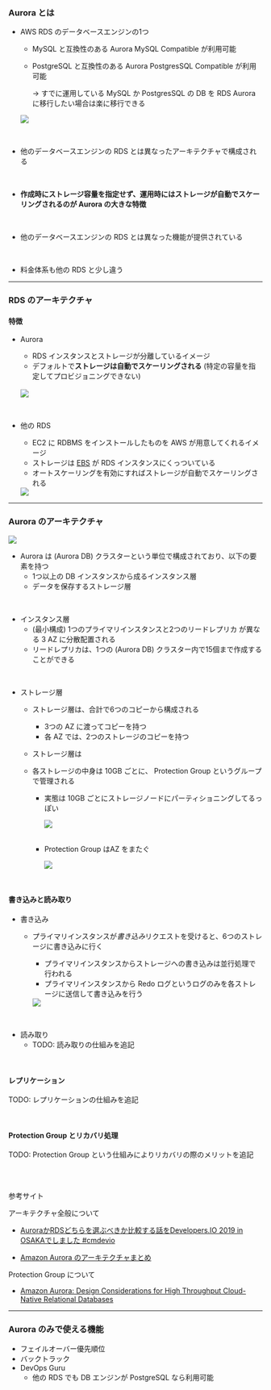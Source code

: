 ### Aurora とは

- AWS RDS のデータベースエンジンの1つ
    - MySQL と互換性のある Aurora MySQL Compatible が利用可能

    - PostgreSQL と互換性のある Aurora PostgresSQL Compatible が利用可能

        → すでに運用している MySQL か PostgresSQL の DB を RDS Aurora に移行したい場合は楽に移行できる

    <img src="./img/RDS-Aurora_1.png" />

<br>

- 他のデータベースエンジンの RDS とは異なったアーキテクチャで構成される

<br>

- **作成時にストレージ容量を指定せず、運用時にはストレージが自動でスケーリングされるのが Aurora の大きな特徴**

<br>

- 他のデータベースエンジンの RDS とは異なった機能が提供されている

<br>

- 料金体系も他の RDS と少し違う

---

### RDS のアーキテクチャ

#### 特徴

- Aurora
    - RDS インスタンスとストレージが分離しているイメージ
    - デフォルトで**ストレージは自動でスケーリングされる** (特定の容量を指定してプロビジョニングできない)

    <br>

    <img src="./img/RDS-Aurora_2.png" />

<br>

- 他の RDS
    - EC2 に RDBMS をインストールしたものを AWS が用意してくれるイメージ
    - ストレージは [EBS](./EBS.md) が RDS インスタンスにくっついている
    - オートスケーリングを有効にすればストレージが自動でスケーリングされる

    <img src="./img/RDS-Aurora-Other_1.png" />

---

### Aurora のアーキテクチャ

<img src="./img/RDS-Aurora_3.png" />

<br>

- Aurora は (Aurora DB) クラスターという単位で構成されており、以下の要素を持つ
    - 1つ以上の DB インスタンスから成るインスタンス層
    - データを保存するストレージ層

<br>

- インスタンス層
    - (最小構成) 1つのプライマリインスタンスと2つのリードレプリカ が異なる 3 AZ に分散配置される
    - リードレプリカは、1つの (Aurora DB) クラスター内で15個まで作成することができる

<br>

- ストレージ層
    - ストレージ層は、合計で6つのコピーから構成される
        - 3つの AZ に渡ってコピーを持つ
        - 各 AZ では、2つのストレージのコピーを持つ

    - ストレージ層は

    - 各ストレージの中身は 10GB ごとに、 Protection Group というグループで管理される

        - 実態は 10GB ごとにストレージノードにパーティショニングしてるっぽい

            <img src="./img/RDS-Aurora-Protection-Group_1.png" />

        <br>

        -  Protection Group はAZ をまたぐ

            <img src="./img/RDS-Aurora-Protection-Group_2.png" />

<br>

#### 書き込みと読み取り

- 書き込み
    - プライマリインスタンスが*書き込み*リクエストを受けると、6つのストレージに書き込みに行く
        - プライマリインスタンスからストレージへの書き込みは並行処理で行われる
        - プライマリインスタンスから Redo ログというログのみを各ストレージに送信して書き込みを行う
        
        <img src="./img/RDS-Aurora-Write_1.png" />

<br>

- 読み取り
    - TODO: 読み取りの仕組みを追記
<br>

#### レプリケーション

TODO: レプリケーションの仕組みを追記

<br>

#### Protection Group とリカバリ処理

TODO: Protection Group という仕組みによりリカバリの際のメリットを追記

<br>
<br>

参考サイト

アーキテクチャ全般について
- [AuroraかRDSどちらを選ぶべきか比較する話をDevelopers.IO 2019 in OSAKAでしました #cmdevio](https://dev.classmethod.jp/articles/developers-io-2019-in-osaka-aurora-or-rds/#toc-rdsaurora)

- [Amazon Aurora のアーキテクチャまとめ](https://blog.okumin.com/entry/2017/05/21/194836)

Protection Group について
- [Amazon Aurora: Design Considerations for High Throughput Cloud-Native Relational Databases](https://pages.cs.wisc.edu/~yxy/cs764-f20/papers/aurora-sigmod-17.pdf)

----

### Aurora のみで使える機能

- フェイルオーバー優先順位
- バックトラック
- DevOps Guru
    - 他の RDS でも DB エンジンが PostgreSQL なら利用可能 
